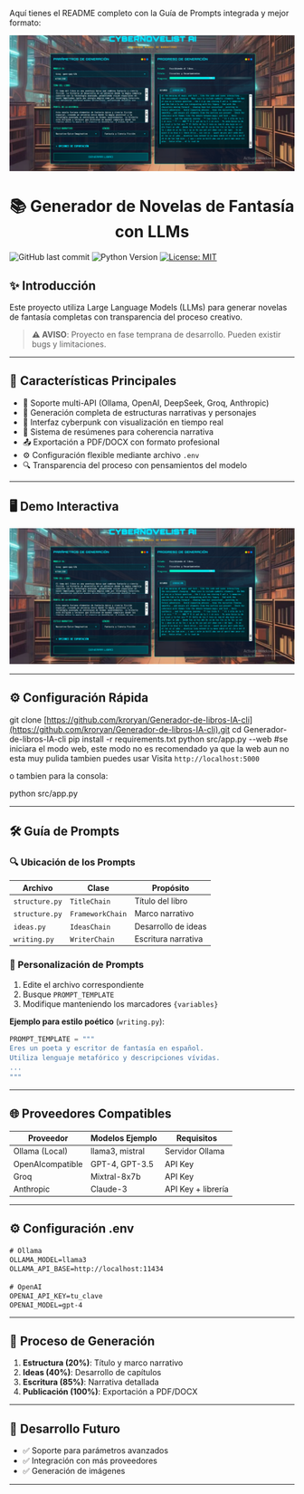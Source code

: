 Aquí tienes el README completo con la Guía de Prompts integrada y mejor formato:


<p align="center">
  <img src="images/sample.png" alt="Generador de Novelas de Fantasía con LLMs" width="800">
  <h1 align="center">📚 Generador de Novelas de Fantasía con LLMs</h1>
</p>

![GitHub last commit](https://img.shields.io/github/last-commit/tu_usuario/tu_repositorio?style=flat-square)
![Python Version](https://img.shields.io/badge/python-3.8%2B-blue?style=flat-square)
[![License: MIT](https://img.shields.io/badge/License-MIT-yellow.svg?style=flat-square)](https://opensource.org/licenses/MIT)

## ✨ Introducción

Este proyecto utiliza Large Language Models (LLMs) para generar novelas de fantasía completas con transparencia del proceso creativo.

> **⚠️ AVISO**: Proyecto en fase temprana de desarrollo. Pueden existir bugs y limitaciones.

---

## 🚀 Características Principales

- 🧠 Soporte multi-API (Ollama, OpenAI, DeepSeek, Groq, Anthropic)
- 📖 Generación completa de estructuras narrativas y personajes
- 🎨 Interfaz cyberpunk con visualización en tiempo real
- 📝 Sistema de resúmenes para coherencia narrativa
- 📤 Exportación a PDF/DOCX con formato profesional
- ⚙️ Configuración flexible mediante archivo `.env`
- 🔍 Transparencia del proceso con pensamientos del modelo

---

## 🖥️ Demo Interactiva

![Interfaz del Generador](images/sample.png)

---

## ⚙️ Configuración Rápida

git clone [https://github.com/kroryan/Generador-de-libros-IA-cli](https://github.com/kroryan/Generador-de-libros-IA-cli).git
cd Generador-de-libros-IA-cli
pip install -r requirements.txt
python src/app.py --web  #se iniciara el modo web, este modo no es recomendado ya que la web aun no esta muy pulida tambien puedes usar 
Visita `http://localhost:5000`

o tambien para la consola:

 python src/app.py 


---

## 🛠️ Guía de Prompts

### 🔍 Ubicación de los Prompts

| Archivo               | Clase                 | Propósito |
|-----------------------|-----------------------|-----------|
| `structure.py`        | `TitleChain`          | Título del libro |
| `structure.py`        | `FrameworkChain`      | Marco narrativo |
| `ideas.py`            | `IdeasChain`          | Desarrollo de ideas |
| `writing.py`          | `WriterChain`         | Escritura narrativa |

### 📝 Personalización de Prompts

1. Edite el archivo correspondiente
2. Busque `PROMPT_TEMPLATE`
3. Modifique manteniendo los marcadores `{variables}`

**Ejemplo para estilo poético** (`writing.py`):
```python
PROMPT_TEMPLATE = """
Eres un poeta y escritor de fantasía en español.
Utiliza lenguaje metafórico y descripciones vívidas.
...
"""
```

---

## 🌐 Proveedores Compatibles

| Proveedor       | Modelos Ejemplo         | Requisitos         |
|-----------------|-------------------------|--------------------|
| Ollama (Local)  | llama3, mistral         | Servidor Ollama    |
| OpenAIcompatible| GPT-4, GPT-3.5          | API Key            |
| Groq            | Mixtral-8x7b            | API Key            |
| Anthropic       | Claude-3                | API Key + librería |

---

## ⚙️ Configuración .env

```env
# Ollama
OLLAMA_MODEL=llama3
OLLAMA_API_BASE=http://localhost:11434

# OpenAI
OPENAI_API_KEY=tu_clave
OPENAI_MODEL=gpt-4
```

---

## 🚧 Proceso de Generación

1. **Estructura (20%)**: Título y marco narrativo
2. **Ideas (40%)**: Desarrollo de capítulos
3. **Escritura (85%)**: Narrativa detallada
4. **Publicación (100%)**: Exportación a PDF/DOCX

---


## 🚧 Desarrollo Futuro

- ✅ Soporte para parámetros avanzados
- ✅ Integración con más proveedores
- ✅ Generación de imágenes

---
